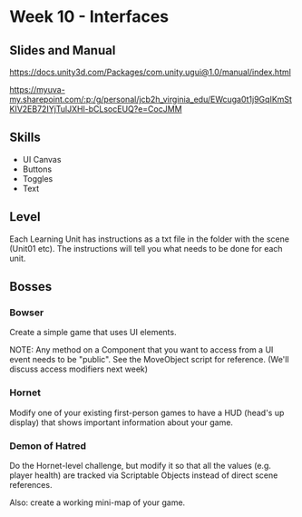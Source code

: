 # Week 10 - Interfaces

## Slides and Manual

https://docs.unity3d.com/Packages/com.unity.ugui@1.0/manual/index.html 

https://myuva-my.sharepoint.com/:p:/g/personal/jcb2h_virginia_edu/EWcuga0t1j9GqIKmStKIV2EB72IYjTulJXHl-bCLsocEUQ?e=CocJMM

## Skills

* UI Canvas
* Buttons
* Toggles
* Text

## Level 

Each Learning Unit has instructions as a txt file in the folder with the scene (Unit01 etc). The instructions will tell you what needs to be done for each unit.

## Bosses

### Bowser

Create a simple game that uses UI elements. 

NOTE: Any method on a Component that you want to access from a UI event needs to be "public". See the MoveObject script for reference. (We'll discuss access modifiers next week)

### Hornet

Modify one of your existing first-person games to have a HUD (head's up display) that shows important information about your game.

### Demon of Hatred

Do the Hornet-level challenge, but modify it so that all the values (e.g. player health) are tracked via Scriptable Objects instead of direct scene references. 

Also: create a working mini-map of your game.
